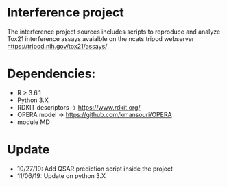 # Interference project
The interference project sources includes scripts to reproduce and analyze Tox21 interference assays avaialble on the ncats tripod webserver https://tripod.nih.gov/tox21/assays/ 


# Dependencies:
- R > 3.6.1
- Python 3.X
- RDKIT descriptors -> https://www.rdkit.org/
- OPERA model -> https://github.com/kmansouri/OPERA
- module MD


# Update
- 10/27/19: Add QSAR prediction script inside the project
- 11/06/19: Update on python 3.X
